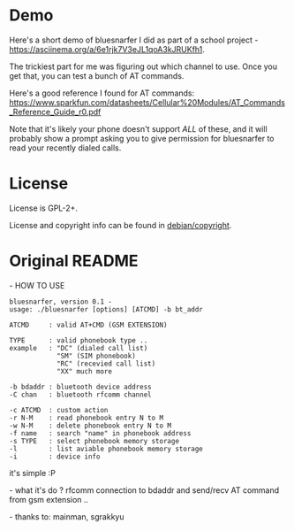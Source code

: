 # Demo

Here's a short demo of bluesnarfer I did as part of a school project - https://asciinema.org/a/6e1rjk7V3eJL1qoA3kJRUKfh1.

The trickiest part for me was figuring out which channel to use.
Once you get that, you can test a bunch of AT commands.

Here's a good reference I found for AT commands: https://www.sparkfun.com/datasheets/Cellular%20Modules/AT_Commands_Reference_Guide_r0.pdf

Note that it's likely your phone doesn't support *ALL* of these,
and it will probably show a prompt asking you to give permission for bluesnarfer to read your recently dialed calls.

# License
License is GPL-2+.

License and copyright info can be found in [debian/copyright](
https://github.com/kimbo/bluesnarfer/blob/kali/master/debian/copyright).


# Original README

\- HOW TO USE

```
bluesnarfer, version 0.1 -
usage: ./bluesnarfer [options] [ATCMD] -b bt_addr

ATCMD     : valid AT+CMD (GSM EXTENSION)

TYPE      : valid phonebook type ..
example   : "DC" (dialed call list)
            "SM" (SIM phonebook)
            "RC" (recevied call list)
            "XX" much more

-b bdaddr : bluetooth device address
-C chan   : bluetooth rfcomm channel

-c ATCMD  : custom action
-r N-M    : read phonebook entry N to M 
-w N-M    : delete phonebook entry N to M
-f name   : search "name" in phonebook address
-s TYPE   : select phonebook memory storage
-l        : list aviable phonebook memory storage
-i        : device info
```
it's simple :P

\- what it's do ?
rfcomm connection to bdaddr and send/recv AT command from gsm extension ..

\- thanks to:
mainman, sgrakkyu
